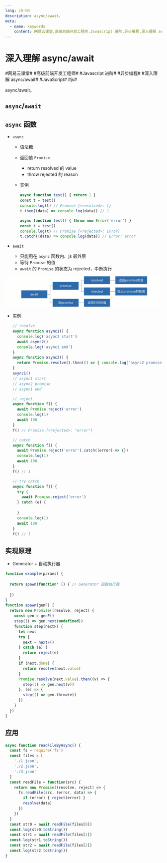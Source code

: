 ```yaml
---
lang: zh-CN
description: async/await。
meta:
  - name: keywords
    content: 网易云课堂,高级前端开发工程师,Javascript 进阶,异步编程,深入理解 async/await,JavaScript,js
---
```


# 深入理解 async/await

\#网易云课堂#
\#高级前端开发工程师#
\#Javascript 进阶#
\#异步编程#
\#深入理解 async/await#
\#JavaScript#
\#js#

async/await。

## `async`/`await`

## `async` 函数

* `async`
  * 语法糖
  * 返回值 `Promise`
    * return resolved 的 value
    * throw rejected 的 reason
  * 实例

    ```js
    async function test() { return 1 }
    const t = test()
    console.log(t) // Promise {<resolved>: 1}
    t.then((data) => console.log(data)) // 1
    ```

    ```js
    async function test() { throw new Error('error') }
    const t = test()
    console.log(t) // Promise {<rejected>: Error}
    t.catch((data) => console.log(data)) // Error: error
    ```

* `await`
  * 只能用在 `async` 函数内、js 最外层
  * 等待 `Promise` 的值
  * `await` 的 `Promise` 的状态为 rejected，中断执行

![await 的值](./image/await-value.png)

  * 实例

    ```js
    // resolve
    async function async1() {
      console.log('async1 start')
      await async2()
      console.log('async1 end')
    }
    async function async2() {
      return Promise.resolve().then(() => { console.log('async2 promise') })
    }
    async1()
    // async1 start
    // async2 promise
    // async1 end
    ```

    ```js
    // reject
    async function f() {
      await Promise.reject('error')
      console.log(1)
      await 100
    }
    f() // Promise {<rejected>: "error"}
    ```

    ```js
    // catch
    async function f() {
      await Promise.reject('error').catch((error) => {})
      console.log(1)
      await 100
    }
    f() // 1
    ```

    ```js
    // try catch
    async function f() {
      try {
        await Promise.reject('error')
      } catch (e) {

      }
      console.log(1)
      await 100
    }
    f() // 1
    ```

## 实现原理

* Generator + 自动执行器

```js
function example(params) {

  return spawn(function* () { // Generator 函数执行器

  })
}
function spawn(genF) {
  return new Promise((resolve, reject) {
    const gen = genF()
    step(() => gen.next(undefined))
    function step(nextF) {
      let next
      try {
        next = nextF()
      } catch (e) {
        return reject(e)
      }
      if (next.done) {
        return resolve(next.value)
      }
      Promise.resolve(next.value).then((v) => {
        step(() => gen.next(v))
      }, (e) => {
        step(() => gen.throw(e))
      })
    }
  })
}
```

## 应用

```js
async function readFileByAsync() {
  const fs = require('fs')
  const files = [
    './1.json',
    './2.json',
    './3.json'
  ]
  const readFile = function(src) {
    return new Promise((resolve, reject) => {
      fs.readFile(src, (error, data) => {
        if (error) { reject(error) }
        resolve(data)
      })
    })
  }
  const str0 = await readFile(files[0])
  const.log(str0.toString())
  const str1 = await readFile(files[1])
  const.log(str1.toString())
  const str2 = await readFile(files[2])
  const.log(str2.toString())
}
```